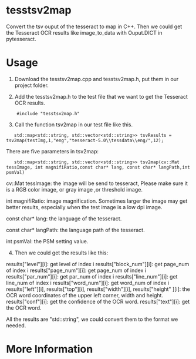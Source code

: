 # tesstsv2map
Convert the tsv ouput of the tesseract to map in C++. Then we could get the Tesseract OCR results like image_to_data with Ouput.DICT in pytesseract.

# Usage
1. Download the tesstsv2map.cpp and tesstsv2map.h, put them in our project folder.

2. Add the tesstsv2map.h to the test file that we want to get the Tesseract OCR results.
```	
    #include "tesstsv2map.h"
```	
3. Call the function tsv2map in our test file like this.
```	
   std::map<std::string, std::vector<std::string>> tsvResults = tsv2map(testImg,1,"eng","tesseract-5.0\\tessdata\\eng/",12);
```	
There are five parameters in tsv2map:
```	
   std::map<std::string, std::vector<std::string>> tsv2map(cv::Mat tessImage, int magnifiRatio,const char* lang, const char* langPath,int psmVal)
```	
cv::Mat tessImage: the image will be send to tesseract, Please make sure it is a RGB color image, or gray image ,or threshold image.

int magnifiRatio: image magnification. Sometimes larger the image may get better results, especially when the test image is a low dpi image.

const char* lang: the language of the tesseract. 

const char* langPath: the language path of the tesseract.

int psmVal: the PSM setting value.

4. Then we could get the results like this:

results["level"][i]:     get level of index i
results["block_num"][i]:  get page_num  of index i
results["page_num"][i]:  get page_num  of index i
results["par_num"][i]:   get par_num  of index i
results["line_num"][i]:  get line_num  of index i
results["word_num"][i]:  get word_num  of index i
results["left"][i], results["top"][i], results["width"][i], results["height" ][i]: the OCR word coordinates of the upper left corner, width and height.
results["conf"][i]: get the confidence of the OCR word.
results["text"][i]: get the OCR word.

All the results are "std::string", we could convert them to the format we needed.

# More Information



